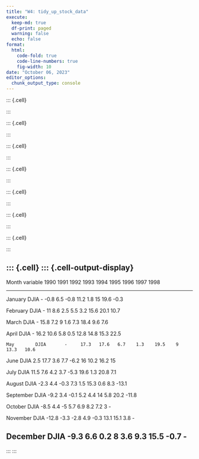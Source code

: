 ```yaml
---
title: "W4: tidy_up_stock_data"
execute:
  keep-md: true
  df-print: paged
  warning: false
  echo: false
format:
  html:
    code-fold: true
    code-line-numbers: true
    fig-width: 10
date: "October 06, 2023"
editor_options: 
  chunk_output_type: console
---
```



::: {.cell}

:::

::: {.cell}

:::

::: {.cell}

:::

::: {.cell}

:::

::: {.cell}

:::

::: {.cell}

:::

::: {.cell}

:::

::: {.cell}
::: {.cell-output-display}
---------------------------------------------------------------------------------------
   Month     variable   1990    1991   1992   1993   1994   1995   1996   1997   1998  
----------- ---------- ------- ------ ------ ------ ------ ------ ------ ------ -------
  January      DJIA       -     -0.8   6.5    -0.8   11.2   1.8     15    19.6   -0.3  

 February      DJIA       -      11    8.6    2.5    5.5    3.2    15.6   20.1   10.7  

   March       DJIA       -     15.8   7.2     9     1.6    7.3    18.4   9.6     7.6  

   April       DJIA       -     16.2   10.6   5.8    0.5    12.8   14.8   15.3   22.5  

    May        DJIA       -     17.3   17.6   6.7    1.3    19.5    9     13.3   10.6  

   June        DJIA      2.5    17.7   3.6    7.7    -6.2    16    10.2   16.2    15   

   July        DJIA     11.5    7.6    4.2    3.7    -5.3   19.6   1.3    20.8    7.1  

  August       DJIA     -2.3    4.4    -0.3   7.3    1.5    15.3   0.6    8.3    -13.1 

 September     DJIA     -9.2    3.4    -0.1   5.2    4.4     14    5.8    20.2   -11.8 

  October      DJIA     -8.5    4.4     -5    5.7    6.9    8.2    7.2     3       -   

 November      DJIA     -12.8   -3.3   -2.8   4.9    -0.3   13.1   15.1   3.8      -   

 December      DJIA     -9.3    6.6    0.2     8     3.6    9.3    15.5   -0.7     -   
---------------------------------------------------------------------------------------
:::
:::
